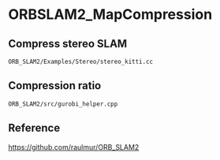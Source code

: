 # ORBSLAM2_MapCompression



## Compress stereo SLAM
`ORB_SLAM2/Examples/Stereo/stereo_kitti.cc`



## Compression ratio
`ORB_SLAM2/src/gurobi_helper.cpp`




## Reference
https://github.com/raulmur/ORB_SLAM2
